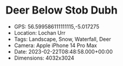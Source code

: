 # Deer Below Stob Dubh

- GPS: 56.599586111111115,-5.017275
- Location: Lochan Urr
- Tags: Landscape, Snow, Waterfall, Deer
- Camera: Apple iPhone 14 Pro Max
- Date: 2023-02-22T08:48:58.000+00:00
- Dimensions: 4032x3024
